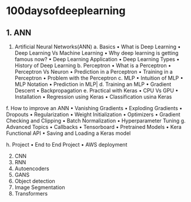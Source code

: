 # 100daysofdeeplearning
## 1. ANN
1. Artificial Neural Networks(ANN)
a. Basics
• What is Deep Learning
• Deep Learning Vs Machine Learning
• Why deep learning is getting famous now?
• Deep Learning Application
• Deep Learning Types
• History of Deep Learning
b. Perceptron
• What is a Perceptron
• Perceptron Vs Neuron
• Prediction in a Perceptron
• Training in a Perceptron
• Problem with the Perceptron
c. MLP
• Intuition of MLP
• MLP Notation
• Prediction in MLP|
d. Training an MLP
• Gradient Descent
• Backpropagation
e. Practical with Keras
• CPU Vs GPU
• Installation
• Regression using Keras
• Classification usina Keras

f. How to improve an ANN
• Vanishing Gradients
• Exploding Gradients
• Dropouts
• Regularization
• Weight Initialization
• Optimizers
• Gradient Checking and Clipping
• Batch Normalization
• Hyperparameter Tuning
g. Advanced Topics
• Callbacks
• Tensorboard
• Pretrained Models
• Kera Functional API
• Saving and Loading a Keras model

h. Project
• End to End Project
• AWS deployment


2. CNN
3. RNN
4. Autoencoders
5. GANS
6. Object detection
7. Image Segmentation
5. Transformers
